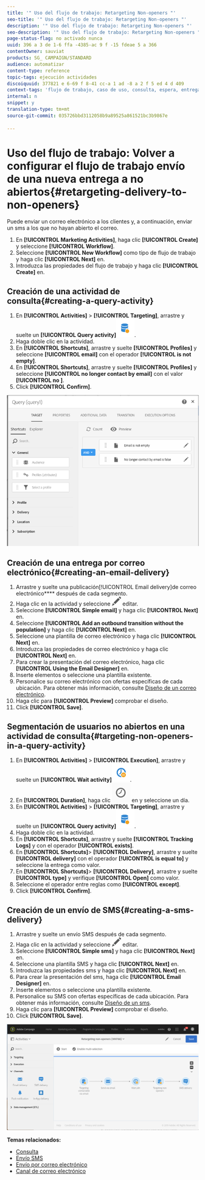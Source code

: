 ```yaml
---
title: '" Uso del flujo de trabajo: Retargeting Non-openers "'
seo-title: '" Uso del flujo de trabajo: Retargeting Non-openers "'
description: '" Uso del flujo de trabajo: Retargeting Non-openers "'
seo-description: '" Uso del flujo de trabajo: Retargeting Non-openers "'
page-status-flag: no activado nunca
uuid: 396 a 3 de 1-6 ffa -4385-ac 9 f -15 fdeae 5 a 366
contentOwner: sauviat
products: SG_ CAMPAIGN/STANDARD
audience: automatizar
content-type: reference
topic-tags: ejecución actividades
discoiquuid: 377821 e 6-69 f 8-41 cc-a 1 ad -8 a 2 f 5 ed 4 d 409
context-tags: 'flujo de trabajo, caso de uso, consulta, espera, entrega '
internal: n
snippet: y
translation-type: tm+mt
source-git-commit: 035726bbd3112058b9a89525a861521bc3b9867e

---
```



# Uso del flujo de trabajo: Volver a configurar el flujo de trabajo envío de una nueva entrega a no abiertos{#retargeting-delivery-to-non-openers}

Puede enviar un correo electrónico a los clientes y, a continuación, enviar un sms a los que no hayan abierto el correo.

1. En **[!UICONTROL Marketing Activities]**, haga clic **[!UICONTROL Create]** y seleccione **[!UICONTROL Workflow]**.
1. Seleccione **[!UICONTROL New Workflow]** como tipo de flujo de trabajo y haga clic **[!UICONTROL Next]** en.
1. Introduzca las propiedades del flujo de trabajo y haga clic **[!UICONTROL Create]** en.

## Creación de una actividad de consulta{#creating-a-query-activity}

1. En **[!UICONTROL Activities]** &gt; **[!UICONTROL Targeting]**, arrastre y suelte un **[!UICONTROL Query activity]**![](assets/query.png).
1. Haga doble clic en la actividad.
1. En **[!UICONTROL Shortcuts]**, arrastre y suelte **[!UICONTROL Profiles]** y seleccione **[!UICONTROL email]** con el operador **[!UICONTROL is not empty]**.
1. En **[!UICONTROL Shortcuts]**, arrastre y suelte **[!UICONTROL Profiles]** y seleccione **[!UICONTROL no longer contact by email]** con el valor **[!UICONTROL no ]**.
1. Click **[!UICONTROL Confirm]**.

![](assets/wf-complement-query.png)

## Creación de una entrega por correo electrónico{#creating-an-email-delivery}

1. Arrastre y suelte una publicación[!UICONTROL Email delivery]de correo electrónico**** después de cada segmento.
1. Haga clic en la actividad y seleccione ![](assets/edit_darkgrey-24px.png) editar.
1. Seleccione **[!UICONTROL Simple email]** y haga clic **[!UICONTROL Next]** en.
1. Seleccione **[!UICONTROL Add an outbound transition without the population]** y haga clic **[!UICONTROL Next]** en.
1. Seleccione una plantilla de correo electrónico y haga clic **[!UICONTROL Next]** en.
1. Introduzca las propiedades de correo electrónico y haga clic **[!UICONTROL Next]** en.
1. Para crear la presentación del correo electrónico, haga clic **[!UICONTROL Using the Email Designer]** en.
1. Inserte elementos o seleccione una plantilla existente.
1. Personalice su correo electrónico con ofertas específicas de cada ubicación. Para obtener más información, consulte [Diseño de un correo electrónico](../../designing/using/about-email-content-design.md#designing-an-email-content-from-scratch).
1. Haga clic para **[!UICONTROL Preview]** comprobar el diseño.
1. Click **[!UICONTROL Save]**.

## Segmentación de usuarios no abiertos en una actividad de consulta{#targeting-non-openers-in-a-query-activity}

1. En **[!UICONTROL Activities]** &gt; **[!UICONTROL Execution]**, arrastre y suelte un **[!UICONTROL Wait activity]**![](assets/wait.png).
1. En **[!UICONTROL Duration]**, haga clic ![](assets/duration-icon.png) en y seleccione un día.
1. En **[!UICONTROL Activities]** &gt; **[!UICONTROL Targeting]**, arrastre y suelte un **[!UICONTROL Query activity]**![](assets/query.png).
1. Haga doble clic en la actividad.
1. En **[!UICONTROL Shortcuts]**, arrastre y suelte **[!UICONTROL Tracking Logs]** y con el operador **[!UICONTROL exists]**.
1. En **[!UICONTROL Shortcuts]**&gt; **[!UICONTROL Delivery]**, arrastre y suelte **[!UICONTROL delivery]** con el operador **[!UICONTROL is equal to]** y seleccione la entrega como valor.
1. En **[!UICONTROL Shortcuts]**&gt; **[!UICONTROL Delivery]**, arrastre y suelte **[!UICONTROL type]** y verifique **[!UICONTROL Open]** como valor.
1. Seleccione el operador entre reglas como **[!UICONTROL except]**.
1. Click **[!UICONTROL Confirm]**.

## Creación de un envío de SMS{#creating-a-sms-delivery}

1. Arrastre y suelte un envío SMS después de cada segmento.
1. Haga clic en la actividad y seleccione ![](assets/edit_darkgrey-24px.png) editar.
1. Seleccione **[!UICONTROL Simple sms]** y haga clic **[!UICONTROL Next]** en.
1. Seleccione una plantilla SMS y haga clic **[!UICONTROL Next]** en.
1. Introduzca las propiedades sms y haga clic **[!UICONTROL Next]** en.
1. Para crear la presentación del sms, haga clic **[!UICONTROL Email Designer]** en.
1. Inserte elementos o seleccione una plantilla existente.
1. Personalice su SMS con ofertas específicas de cada ubicación.
Para obtener más información, consulte [Diseño de un sms](../../channels/using/creating-an-sms-message.md).
1. Haga clic para **[!UICONTROL Preview]** comprobar el diseño.
1. Click **[!UICONTROL Save]**.

![](assets/wf-retargeting-non-openers.png)

**Temas relacionados:**

* [Consulta](../../automating/using/query.md)
* [Envío SMS](../../automating/using/sms-delivery.md)
* [Envío por correo electrónico](../../automating/using/email-delivery.md)
* [Canal de correo electrónico](../../channels/using/creating-an-email.md)
